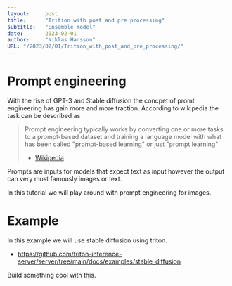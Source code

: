 ```yaml
---
layout:     post 
title:      "Trition with post and pre processing"
subtitle:   "Ensemble model"
date:       2023-02-01
author:     "Niklas Hansson"
URL: "/2023/02/01/Trition_with_post_and_pre_processing/"
---
```



# Prompt engineering

With the rise of GPT-3 and Stable diffusion the concpet of promt engineering has gain more and more traction. According to wikipedia the task can be described as

>
>Prompt engineering typically works by converting one or more tasks to a prompt-based dataset and training a language model with what has been called "prompt-based learning" or just "prompt learning"
> - [Wikipedia](https://en.wikipedia.org/wiki/Prompt_engineering#:~:text=Prompt%20engineering%20is%20a%20concept,of%20it%20being%20implicitly%20given.)


Prompts are inputs for models that expect text as input however the output can very most famously images or text. 

In this tutorial we will play around with prompt engineering for images. 

# Example

In this example we will use stable diffusion using triton. 

- https://github.com/triton-inference-server/server/tree/main/docs/examples/stable_diffusion

Build something cool with this. 
